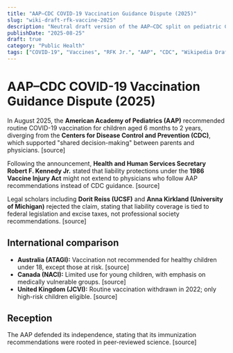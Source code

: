 ```yaml
---
title: "AAP–CDC COVID-19 Vaccination Guidance Dispute (2025)"
slug: "wiki-draft-rfk-vaccine-2025"
description: "Neutral draft version of the AAP–CDC split on pediatric COVID vaccination and RFK Jr.'s liability comments, structured for reference use."
publishDate: "2025-08-25"
draft: true
category: "Public Health"
tags: ["COVID-19", "Vaccines", "RFK Jr.", "AAP", "CDC", "Wikipedia Draft"]
---
```


# AAP–CDC COVID-19 Vaccination Guidance Dispute (2025)

In August 2025, the **American Academy of Pediatrics (AAP)** recommended routine COVID-19 vaccination for children aged 6 months to 2 years, diverging from the **Centers for Disease Control and Prevention (CDC)**, which supported "shared decision-making" between parents and physicians. [source]

Following the announcement, **Health and Human Services Secretary Robert F. Kennedy Jr.** stated that liability protections under the **1986 Vaccine Injury Act** might not extend to physicians who follow AAP recommendations instead of CDC guidance. [source]

Legal scholars including **Dorit Reiss (UCSF)** and **Anna Kirkland (University of Michigan)** rejected the claim, stating that liability coverage is tied to federal legislation and excise taxes, not professional society recommendations. [source]

## International comparison
- **Australia (ATAGI):** Vaccination not recommended for healthy children under 18, except those at risk. [source]  
- **Canada (NACI):** Limited use for young children, with emphasis on medically vulnerable groups. [source]  
- **United Kingdom (JCVI):** Routine vaccination withdrawn in 2022; only high-risk children eligible. [source]  

## Reception

The AAP defended its independence, stating that its immunization recommendations were rooted in peer-reviewed science. [source]
